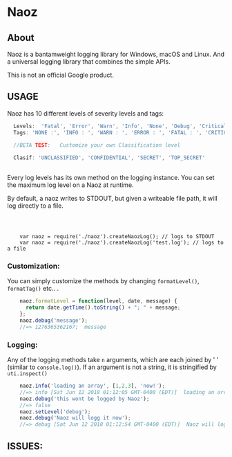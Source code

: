 # Naoz



## About
Naoz is a  bantamweight logging library for Windows, macOS and Linux.
And a universal logging library that combines the simple APIs.

This is not an official Google product.

## USAGE


Naoz has 10 different levels of severity levels and tags:
```js
  Levels:  'Fatal', 'Error', 'Warn', 'Info', 'None', 'Debug', 'Critical', 'Low', 'Medium', 'High'
  Tags: 'NONE :', 'INFO : ', 'WARN : ', 'ERROR : ', 'FATAL : ', 'CRITICAL :', 'LOW :', 'MEDIUM :', 'DEBUG :', 'HIGH :'
  
  //BETA TEST:   Customize your own Classification level 

  Clasif: 'UNCLASSIFIED', 'CONFIDENTIAL', 'SECRET', 'TOP_SECRET'
  
   ``` 
Every log levels has its own method on the logging instance. You can set the maximum log level on a Naoz at runtime. 

By default, a naoz writes to STDOUT, but given a writeable file path, it will log directly to a file.

```



    var naoz = require('./naoz').createNaozLog(); // logs to STDOUT
    var naoz = require('./naoz').createNaozLog('test.log'); // logs to a file

```
### Customization:

You can simply customize the methods by changing `formatLevel()`, `formatTag()` etc.. .

```js
    naoz.formatLevel = function(level, date, message) {
      return date.getTime().toString() + "; " + message;
    };
    naoz.debug('message');
    //=> 1276365362167;  message
```
### Logging:

Any of the logging methods take `n` arguments, which are each joined by ' ' (similar to `console.log()`). 
If an argument is not a string, it is stringified by `uti.inspect()`

```js
    naoz.info('loading an array', [1,2,3], 'now!');
    //=> info [Sat Jun 12 2018 01:12:05 GMT-0400 (EDT)]  loading an array [ 1, 2, 3, [length]: 3 ] now!
    naoz.debug('this wont be logged by Naoz');
    //=> false
    naoz.setLevel('debug');
    naoz.debug('Naoz will logg it now');
    //=> debug [Sat Jun 12 2018 01:12:54 GMT-0400 (EDT)]  Naoz will logg it now.

```
    
## ISSUES:

